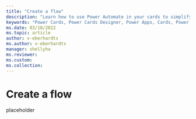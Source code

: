 ```yaml
---
title: "Create a flow"
description: "Learn how to use Power Automate in your cards to simplify tasks"
keywords: "Power Cards, Power Cards Designer, Power Apps, Cards, Power Automate, flows"
ms.date: 03/18/2022
ms.topic: article
author: v-eberhardts
ms.author: v-eberhardts
manager: shellyha
ms.reviewer: 
ms.custom: 
ms.collection: 
---
```


# Create a flow

placeholder
